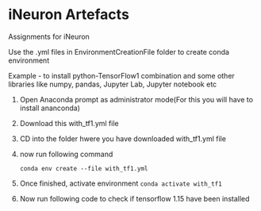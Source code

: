 # iNeuron Artefacts
Assignments for iNeuron



Use the .yml files in EnvironmentCreationFile folder to create conda environment

Example - to install python-TensorFlow1 combination and some other libraries like numpy, pandas, Jupyter Lab, Jupyter notebook etc

1. Open Anaconda prompt as administrator mode(For this you will have to install ananconda)
2. Download this with_tf1.yml file
3. CD into the folder hwere you have downloaded with_tf1.yml file
4. now run following command
    
    `conda env create --file with_tf1.yml`
    
5. Once finished, activate environment
    `conda activate with_tf1`
    
6. Now run following code to check if tensorflow 1.15 have been installed


